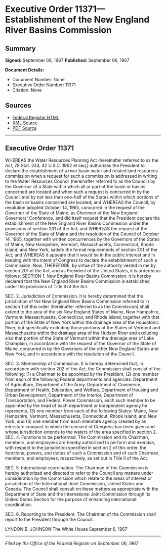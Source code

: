 # Executive Order 11371—Establishment of the New England River Basins Commission

## Summary

**Signed:** September 06, 1967
**Published:** September 06, 1967

**Document Details:**
- Document Number: None
- Executive Order Number: 11371
- Citation: None

## Sources
- [Federal Register HTML](https://www.presidency.ucsb.edu/documents/executive-order-11371-establishment-the-new-england-river-basins-commission)
- [XML Source](None)
- [PDF Source](None)

---

## Executive Order 11371

WHEREAS the Water Resources Planning Act (hereinafter referred to as the Act, 79 Stat. 244, 42 U.S.C. 1962 et seq.) authorizes the President to declare the establishment of a river basin water and related land resources commission when a request for such a commission is addressed in writing to the Water Resources Council (hereinafter referred to as the Council) by the Governor of a State within which all or part of the basin or basins concerned are located and when such a request is concurred in by the Council and by not less than one-half of the States within which portions of the basin or basins concerned are located; and
WHEREAS the Council, by resolution adopted October 14, 1965, concurred in the request of the Governor of the State of Maine, as Chairman of the New England Governors' Conference, and did itself request that the President declare the establishment of the New England River Basins Commission under the provisions of section 201 of the Act; and
WHEREAS the request of the Governor of the State of Maine and the resolution of the Council of October 14, 1965, together with written concurrences by the Governors of the States of Maine, New Hampshire, Vermont, Massachusetts, Connecticut, Rhode Island, and New York, satisfy the formal requirements of section 201 of the Act; and
WHEREAS it appears that it would be in the public interest and in keeping with the intent of Congress to declare the establishment of such a Commission:
Now, THEREFORE, by virtue of the authority vested in me by section 201 of the Act, and as President of the United States, it is ordered as follows:
SECTION 1. New England River Basins Commission. It is hereby declared that the New England River Basins Commission is established under the provisions of Title II of the Act.

SEC. 2. Jurisdiction of Commission. It is hereby determined that the jurisdiction of the New England River Basins Commission referred to in section 1 of this order (hereinafter referred to as the Commission) shall extend to the area of the six New England States of Maine, New Hampshire, Vermont, Massachusetts, Connecticut, and Rhode Island, together with that portion of the State of New York within the drainage area of the Housatonic River, but specifically excluding those portions of the States of Vermont and Massachusetts within the drainage area of the Hudson River and excluding also that portion of the State of Vermont within the drainage area of Lake Champlain, in accordance with the request of the Governor of the State of Maine, concurred in by the Governors of the other New England States and New York, and in accordance with the resolution of the Council.

SEC. 3. Membership of Commission. It is hereby determined that, in accordance with section 202 of the Act, the Commission shall consist of the following:
    (1) a Chairman to be appointed by the President,
    (2) one member from each of the following Federal departments and agencies: Department of Agriculture, Department of the Army, Department of Commerce, Department of Health, Education, and Welfare, Department of Housing and Urban Development, Department of the Interior, Department of Transportation, and Federal Power Commission, each such member to be appointed by the head of each department or independent agency he represents,
    (3) one member from each of the following States: Maine, New Hampshire, Vermont, Massachusetts, Connecticut, Rhode Island, and New York, and
    (4) one member from each interstate agency created by an interstate compact to which the consent of Congress has been given and whose jurisdiction extends to the waters of the area specified in section 2.
SEC. 4. Functions to be performed. The Commission and its Chairman, members, and employees are hereby authorized to perform and exercise, with respect to the jurisdiction specified in section 2 of this order, the functions, powers, and duties of such a Commission and of such Chairman, members, and employees, respectively, as set out in Title II of the Act.

SEC. 5. International coordination. The Chairman of the Commission is hereby authorized and directed to refer to the Council any matters under consideration by the Commission which relate to the areas of interest or jurisdiction of the International Joint Commission, United States and Canada. The Council shall consult on these matters as appropriate with the Department of State and the International Joint Commission through its United States Section for the purpose of enhancing international coordination.

SEC. 6. Reporting to the President. The Chairman of the Commission shall report to the President through the Council.

LYNDON B. JOHNSON
The White House
September 6, 1967

---

*Filed by the Office of the Federal Register on September 06, 1967*
